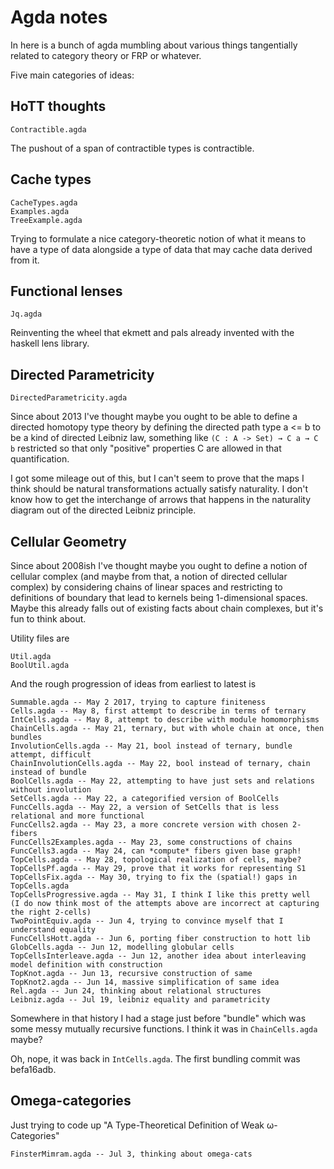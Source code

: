 # Agda notes

In here is a bunch of agda mumbling about various things tangentially
related to category theory or FRP or whatever.

Five main categories of ideas:

## HoTT thoughts

	Contractible.agda

The pushout of a span of contractible types is contractible.

## Cache types

    CacheTypes.agda
    Examples.agda
    TreeExample.agda

Trying to formulate a nice category-theoretic notion of what it means
to have a type of data alongside a type of data that may cache data
derived from it.

## Functional lenses

    Jq.agda

Reinventing the wheel that ekmett and pals already invented with the
haskell lens library.

## Directed Parametricity

    DirectedParametricity.agda

Since about 2013 I've thought maybe you ought to be able to
define a directed homotopy type theory by defining the directed path
type a <= b to be a kind of directed Leibniz law, something like
`(C : A -> Set) → C a → C b` restricted so that only "positive" properties C
are allowed in that quantification.

I got some mileage out of this, but I can't seem to prove that the
maps I think should be natural transformations actually satisfy
naturality. I don't know how to get the interchange of arrows that
happens in the naturality diagram out of the directed Leibniz
principle.

## Cellular Geometry

Since about 2008ish I've thought maybe you ought to define a notion of
cellular complex (and maybe from that, a notion of directed cellular
complex) by considering chains of linear spaces and restricting to
definitions of boundary that lead to kernels being 1-dimensional
spaces. Maybe this already falls out of existing facts about chain
complexes, but it's fun to think about.

Utility files are

    Util.agda
    BoolUtil.agda

And the rough progression of ideas from earliest to latest is

    Summable.agda -- May 2 2017, trying to capture finiteness
    Cells.agda -- May 8, first attempt to describe in terms of ternary
    IntCells.agda -- May 8, attempt to describe with module homomorphisms
    ChainCells.agda -- May 21, ternary, but with whole chain at once, then bundles
    InvolutionCells.agda -- May 21, bool instead of ternary, bundle attempt, difficult
    ChainInvolutionCells.agda -- May 22, bool instead of ternary, chain instead of bundle
    BoolCells.agda -- May 22, attempting to have just sets and relations without involution
    SetCells.agda -- May 22, a categorified version of BoolCells
    FuncCells.agda -- May 22, a version of SetCells that is less relational and more functional
    FuncCells2.agda -- May 23, a more concrete version with chosen 2-fibers
    FuncCells2Examples.agda -- May 23, some constructions of chains
    FuncCells3.agda -- May 24, can *compute* fibers given base graph!
    TopCells.agda -- May 28, topological realization of cells, maybe?
    TopCellsPf.agda -- May 29, prove that it works for representing S1
    TopCellsFix.agda -- May 30, trying to fix the (spatial!) gaps in TopCells.agda
    TopCellsProgressive.agda -- May 31, I think I like this pretty well
    (I do now think most of the attempts above are incorrect at capturing the right 2-cells)
    TwoPointEquiv.agda -- Jun 4, trying to convince myself that I understand equality
    FuncCellsHott.agda -- Jun 6, porting fiber construction to hott lib
    GlobCells.agda -- Jun 12, modelling globular cells
	TopCellsInterleave.agda -- Jun 12, another idea about interleaving model definition with construction
	TopKnot.agda -- Jun 13, recursive construction of same
	TopKnot2.agda -- Jun 14, massive simplification of same idea
	Rel.agda -- Jun 24, thinking about relational structures
	Leibniz.agda -- Jul 19, leibniz equality and parametricity


Somewhere in that history I had a stage just before "bundle" which was
some messy mutually recursive functions. I think it was in
`ChainCells.agda` maybe?

Oh, nope, it was back in `IntCells.agda`. The first bundling commit was
befa16adb.

## Omega-categories

Just trying to code up "A Type-Theoretical Definition of Weak ω-Categories"

	FinsterMimram.agda -- Jul 3, thinking about omega-cats
